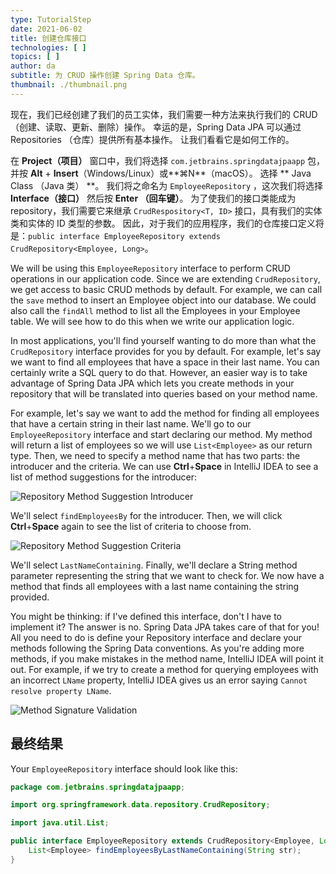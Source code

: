 ```yaml
---
type: TutorialStep
date: 2021-06-02
title: 创建仓库接口
technologies: [ ]
topics: [ ]
author: da
subtitle: 为 CRUD 操作创建 Spring Data 仓库。
thumbnail: ./thumbnail.png
---
```


现在，我们已经创建了我们的员工实体，我们需要一种方法来执行我们的 CRUD（创建、读取、更新、删除）操作。 幸运的是，Spring Data JPA 可以通过 Repositories （仓库）提供所有基本操作。 让我们看看它是如何工作的。

在 **Project（项目）** 窗口中，我们将选择 ` com.jetbrains.springdatajpaapp ` 包，并按 **Alt** + **Insert**（Windows/Linux）或**⌘N**（macOS）。 选择 ** Java Class （Java 类） **。 我们将之命名为 ` EmployeeRepository ` ，这次我们将选择 **Interface（接口）** 然后按 **Enter （回车键）**。 为了使我们的接口类能成为repository，我们需要它来继承 `CrudRespository<T, ID>` 接口，具有我们的实体类和实体的 ID 类型的参数。 因此，对于我们的应用程序，我们的仓库接口定义将是：`public interface EmployeeRepository extends CrudRepository<Employee, Long>`。

We will be using this `EmployeeRepository` interface to perform CRUD operations in our application code. Since we are extending `CrudRepository`, we get access to basic CRUD methods by default. For example, we can call the `save` method to insert an Employee object into our database. We could also call the `findAll` method to list all the Employees in your Employee table. We will see how to do this when we write our application logic.

In most applications, you'll find yourself wanting to do more than what the `CrudRepository` interface provides for you by default.  For example, let's say we want to find all employees that have a space in their last name. You can certainly write a SQL query to do that. However, an easier way is to take advantage of Spring Data JPA which lets you create methods in your repository that will be translated into queries based on your method name.

For example, let's say we want to add the method for finding all employees that have a certain string in their last name. We'll go to our `EmployeeRepository` interface and start declaring our method. My method will return a list of employees so we will use `List<Employee>` as our return type. Then, we need to specify a method name that has two parts: the introducer and the criteria. We can use **Ctrl**+**Space** in IntelliJ IDEA to see a list of method suggestions for the introducer:

![Repository Method Suggestion Introducer](./RepositoryMethodSuggestion.png)

We'll select `findEmployeesBy` for the introducer. Then, we will click **Ctrl**+**Space** again to see the list of criteria to choose from.

![Repository Method Suggestion Criteria](./RepositoryMethodSuggestion-Criteria.png)

We'll select `LastNameContaining`. Finally, we'll declare a String method parameter representing the string that we want to check for. We now have a method that finds all employees with a last name containing the string provided.

You might be thinking: if I've defined this interface, don't I have to implement it? The answer is no. Spring Data JPA takes care of that for you! All you need to do is define your Repository interface and declare your methods following the Spring Data conventions. As you're adding more methods, if you make mistakes in the method name, IntelliJ IDEA will point it out. For example, if we try to create a method for querying employees with an incorrect `LName` property, IntelliJ IDEA gives us an error saying `Cannot resolve property LName`.

![Method Signature Validation](./MethodSignatureValidation.png)

## 最终结果

Your `EmployeeRepository` interface should look like this:
```java
package com.jetbrains.springdatajpaapp;

import org.springframework.data.repository.CrudRepository;

import java.util.List;

public interface EmployeeRepository extends CrudRepository<Employee, Long> {
    List<Employee> findEmployeesByLastNameContaining(String str);
}
```

